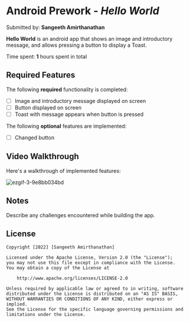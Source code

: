 # Android Prework - *Hello World*

Submitted by: **Sangeeth Amirthanathan**

**Hello World** is an android app that shows an image and introductory message, and allows pressing a button to display a Toast. 

Time spent: **1** hours spent in total

## Required Features

The following **required** functionality is completed:

* [ ] Image and introductory message displayed on screen
* [ ] Button displayed on screen
* [ ] Toast with message appears when button is pressed 

The following **optional** features are implemented:

* [ ] Changed button 

## Video Walkthrough

Here's a walkthrough of implemented features:

![ezgif-3-9e8bb034bd](https://user-images.githubusercontent.com/42418189/181517682-34c645e3-7941-4c7f-b224-f128bec5bf0b.gif)


## Notes

Describe any challenges encountered while building the app.

## License

    Copyright [2022] [Sangeeth Amirthanathan]

    Licensed under the Apache License, Version 2.0 (the "License");
    you may not use this file except in compliance with the License.
    You may obtain a copy of the License at

        http://www.apache.org/licenses/LICENSE-2.0

    Unless required by applicable law or agreed to in writing, software
    distributed under the License is distributed on an "AS IS" BASIS,
    WITHOUT WARRANTIES OR CONDITIONS OF ANY KIND, either express or implied.
    See the License for the specific language governing permissions and
    limitations under the License.
